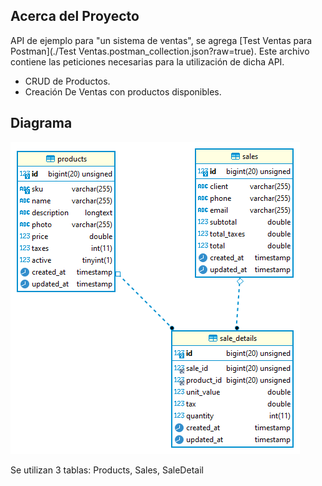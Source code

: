 ## Acerca del Proyecto

API de ejemplo para "un sistema de ventas", se agrega [Test Ventas para Postman](./Test Ventas.postman_collection.json?raw=true).
Este archivo contiene las peticiones necesarias para la utilización de dicha API.

- CRUD de Productos.
- Creación De Ventas con productos disponibles.

## Diagrama

![Diagram](./diagrama-ventas.png?raw=true "Diagram")

Se utilizan 3 tablas: Products, Sales, SaleDetail
